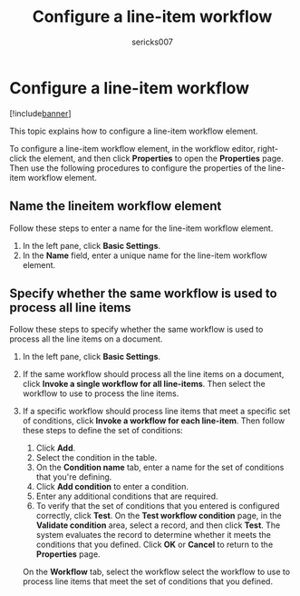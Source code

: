 ﻿---
# required metadata

title: Configure a line-item workflow
description: This topic explains how to configure a line-item workflow element.
author: sericks007
manager: AnnBe
ms.date: 04/04/2017
ms.topic: article
ms.prod: 
ms.service: Dynamics365Operations
ms.technology: 

# optional metadata

# ms.search.form: 
# ROBOTS: 
audience: Application User, IT Pro
# ms.devlang: 
# ms.reviewer: 71
ms.search.scope: AX 7.0.0, Operations, Core
# ms.tgt_pltfrm: 
ms.custom: 195833
ms.assetid: 3237347e-71d5-4569-bc9a-0d0fc9410b78
ms.search.region: Global
# ms.search.industry: 
ms.author: donaldc
ms.search.validFrom: 2016-02-28
ms.dyn365.ops.version: AX 7.0.0

---

# Configure a line-item workflow

[!include[banner](../includes/banner.md)]


This topic explains how to configure a line-item workflow element.

To configure a line-item workflow element, in the workflow editor, right-click the element, and then click **Properties** to open the **Properties** page. Then use the following procedures to configure the properties of the line-item workflow element.

## Name the lineitem workflow element
Follow these steps to enter a name for the line-item workflow element.

1.  In the left pane, click **Basic Settings**.
2.  In the **Name** field, enter a unique name for the line-item workflow element.

## Specify whether the same workflow is used to process all line items
Follow these steps to specify whether the same workflow is used to process all the line items on a document.

1.  In the left pane, click **Basic Settings**.
2.  If the same workflow should process all the line items on a document, click **Invoke a single workflow for all line-items**. Then select the workflow to use to process the line items.
3.  If a specific workflow should process line items that meet a specific set of conditions, click **Invoke a workflow for each line-item**. Then follow these steps to define the set of conditions:
    1.  Click **Add**.
    2.  Select the condition in the table.
    3.  On the **Condition name** tab, enter a name for the set of conditions that you're defining.
    4.  Click **Add condition** to enter a condition.
    5.  Enter any additional conditions that are required.
    6.  To verify that the set of conditions that you entered is configured correctly, click **Test**. On the **Test workflow condition** page, in the **Validate condition** area, select a record, and then click **Test**. The system evaluates the record to determine whether it meets the conditions that you defined. Click **OK** or **Cancel** to return to the **Properties** page.

    On the **Workflow** tab, select the workflow select the workflow to use to process line items that meet the set of conditions that you defined.



